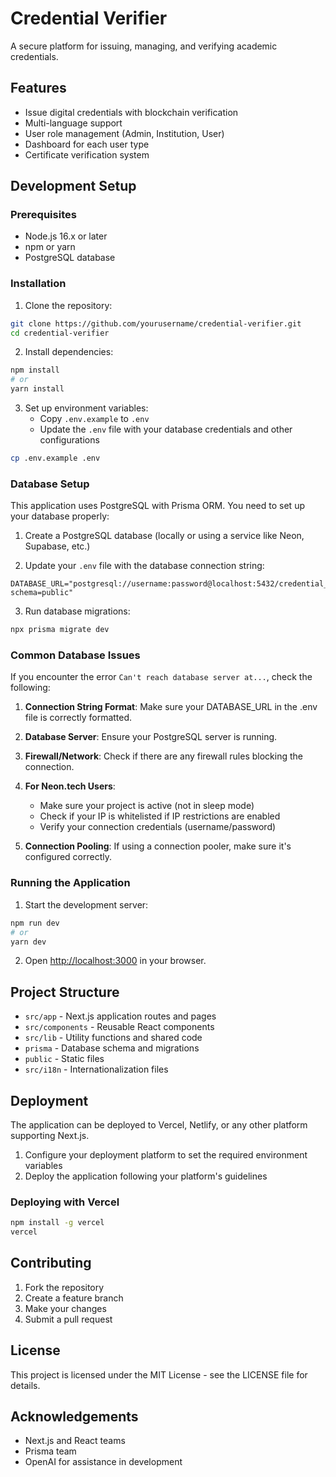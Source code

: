 # Credential Verifier

A secure platform for issuing, managing, and verifying academic credentials.

## Features

- Issue digital credentials with blockchain verification
- Multi-language support
- User role management (Admin, Institution, User)
- Dashboard for each user type
- Certificate verification system

## Development Setup

### Prerequisites

- Node.js 16.x or later
- npm or yarn
- PostgreSQL database

### Installation

1. Clone the repository:
```bash
git clone https://github.com/yourusername/credential-verifier.git
cd credential-verifier
```

2. Install dependencies:
```bash
npm install
# or
yarn install
```

3. Set up environment variables:
   - Copy `.env.example` to `.env`
   - Update the `.env` file with your database credentials and other configurations

```bash
cp .env.example .env
```

### Database Setup

This application uses PostgreSQL with Prisma ORM. You need to set up your database properly:

1. Create a PostgreSQL database (locally or using a service like Neon, Supabase, etc.)

2. Update your `.env` file with the database connection string:
```
DATABASE_URL="postgresql://username:password@localhost:5432/credential_db?schema=public"
```

3. Run database migrations:
```bash
npx prisma migrate dev
```

### Common Database Issues

If you encounter the error `Can't reach database server at...`, check the following:

1. **Connection String Format**: Make sure your DATABASE_URL in the .env file is correctly formatted.

2. **Database Server**: Ensure your PostgreSQL server is running.

3. **Firewall/Network**: Check if there are any firewall rules blocking the connection.

4. **For Neon.tech Users**: 
   - Make sure your project is active (not in sleep mode)
   - Check if your IP is whitelisted if IP restrictions are enabled
   - Verify your connection credentials (username/password)

5. **Connection Pooling**: If using a connection pooler, make sure it's configured correctly.

### Running the Application

1. Start the development server:
```bash
npm run dev
# or
yarn dev
```

2. Open [http://localhost:3000](http://localhost:3000) in your browser.

## Project Structure

- `src/app` - Next.js application routes and pages
- `src/components` - Reusable React components
- `src/lib` - Utility functions and shared code
- `prisma` - Database schema and migrations
- `public` - Static files
- `src/i18n` - Internationalization files

## Deployment

The application can be deployed to Vercel, Netlify, or any other platform supporting Next.js.

1. Configure your deployment platform to set the required environment variables
2. Deploy the application following your platform's guidelines

### Deploying with Vercel

```bash
npm install -g vercel
vercel
```

## Contributing

1. Fork the repository
2. Create a feature branch
3. Make your changes
4. Submit a pull request

## License

This project is licensed under the MIT License - see the LICENSE file for details.

## Acknowledgements

- Next.js and React teams
- Prisma team
- OpenAI for assistance in development
